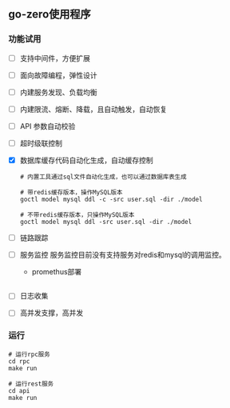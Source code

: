 ## go-zero使用程序

### 功能试用
+ [ ] 支持中间件，方便扩展
+ [ ] 面向故障编程，弹性设计
+ [ ] 内建服务发现、负载均衡
+ [ ] 内建限流、熔断、降载，且自动触发，自动恢复
+ [ ] API 参数自动校验
+ [ ] 超时级联控制
+ [x] 数据库缓存代码自动化生成，自动缓存控制
  ```shell
  # 内置工具通过sql文件自动化生成，也可以通过数据库表生成
  
  # 带redis缓存版本，操作MySQL版本
  goctl model mysql ddl -c -src user.sql -dir ./model
  
  # 不带redis缓存版本，只操作MySQL版本
  goctl model mysql ddl -src user.sql -dir ./model
  ```
+ [ ] 链路跟踪 
+ [ ] 服务监控
  服务监控目前没有支持服务对redis和mysql的调用监控。
  + promethus部署
  ```shell

  ```  
+ [ ] 日志收集  
+ [ ] 高并发支撑，高并发




### 运行
```shell
# 运行rpc服务
cd rpc
make run  

# 运行rest服务
cd api
make run 
```